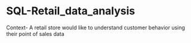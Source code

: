 # SQL-Retail_data_analysis
Context- A retail store would like to understand customer behavior using their point of sales data
